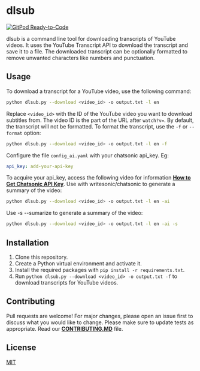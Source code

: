 # dlsub

[![GitPod Ready-to-Code](https://img.shields.io/badge/Gitpod-Ready--to--Code-blue?logo=gitpod)](https://gitpod.io/#https://github.com/lobocode/dlsub)

dlsub is a command line tool for downloading transcripts of YouTube videos. It uses the YouTube Transcript API to download the transcript and save it to a file. The downloaded transcript can be optionally formatted to remove unwanted characters like numbers and punctuation.

## Usage

To download a transcript for a YouTube video, use the following command:

```bash
python dlsub.py --download <video_id> -o output.txt -l en
```

Replace `<video_id>` with the ID of the YouTube video you want to download subtitles from. The video ID is the part of the URL after `watch?v=`. By default, the transcript will not be formatted. To format the transcript, use the `-f` or `--format` option:

```bash
python dlsub.py --download <video_id> -o output.txt -l en -f 
```
Configure the file `config_ai.yaml` with your chatsonic api_key. Eg:

```yaml
api_key: add-your-api-key
```

To acquire your api_key, access the following video for information **[How to Get Chatsonic API Key](https://www.youtube.com/watch?v=YbRRPk9qRxY)**. Use with writesonic/chatsonic to generate a summary of the video:

```bash
python dlsub.py --download <video_id> -o output.txt -l en -ai
```

Use -s --sumarize to generate a summary of the video:

```bash
python dlsub.py --download <video_id> -o output.txt -l en -ai -s
```

## Installation

1. Clone this repository.
2. Create a Python virtual environment and activate it.
3. Install the required packages with `pip install -r requirements.txt`.
4. Run `python dlsub.py --download <video_id> -o output.txt -f` to download transcripts for YouTube videos.

## Contributing

Pull requests are welcome! For major changes, please open an issue first to discuss what you would like to change. Please make sure to update tests as appropriate. Read our **[CONTRIBUTING.MD](https://github.com/lobocode/dlsub/blob/main/CONTRIBUTING.MD)** file.

## License

[MIT](https://choosealicense.com/licenses/mit/)
